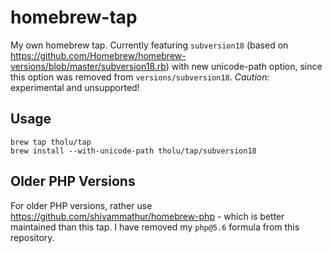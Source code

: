 # homebrew-tap
My own homebrew tap. Currently featuring `subversion18` (based on https://github.com/Homebrew/homebrew-versions/blob/master/subversion18.rb) with new unicode-path option, since this option was removed from `versions/subversion18`. 
*Caution:* experimental and unsupported!

## Usage
```
brew tap tholu/tap
brew install --with-unicode-path tholu/tap/subversion18
```

## Older PHP Versions

For older PHP versions, rather use https://github.com/shivammathur/homebrew-php - which is better maintained than this tap. I have removed my `php@5.6` formula from this repository.